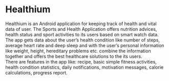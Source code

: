 # Healthium
Healthium is an Android application for keeping track of health and vital data of user.
The Sports and Health Application offers nutrition advices, health status and sport activities to its users based on smart watch data. The app gets data about the user’s health condition like number of steps, average heart rate and deep sleep and with the user’s personal information like weight, height, hereditary problems etc. combine the information together and offers the best healthcare solutions to the its users.		
There are features in the app like: recipe, basic simple fitness activities, health condition statistics, daily notifications, motivation messages, calorie calculations, progress report.
